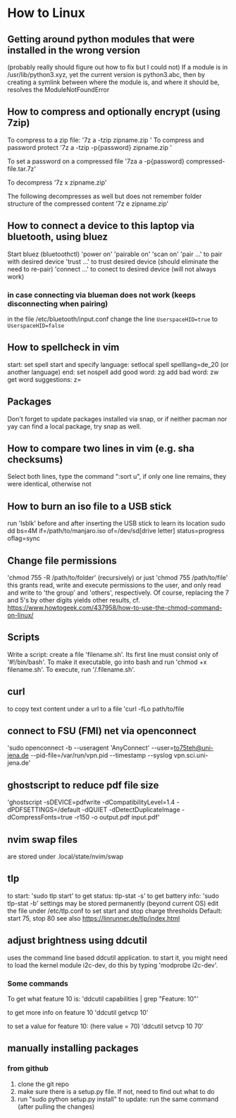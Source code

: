 # How to Linux

## Getting around python modules that were installed in the wrong version
(probably really should figure out how to fix but I could not)
If a module is in /usr/lib/python3.xyz, yet the current version is python3.abc, then by creating a symlink between where the module is, and where it should be, resolves the ModuleNotFoundError


## How to compress and optionally encrypt (using 7zip)
To compress to a zip file:
'7z a -tzip zipname.zip <files to compress>' To compress and password protect '7z a -tzip -p{password} zipname.zip <files to compress>'

To set a password on a compressed file
'7za a -p{password} compressed-file.tar.7z'

To decompress
'7z x zipname.zip'

The following decompresses as well but does not remember folder structure of the compressed content
'7z e zipname.zip'


## How to connect a device to this laptop via bluetooth, using bluez
Start bluez (bluetoothctl)
'power on'
'pairable on'
'scan on'
'pair ...' to pair with desired device
'trust ...' to trust desired device (should eliminate the need to re-pair)
'connect ...' to conect to desired device (will not always work)

### in case connecting via blueman does not work (keeps disconnecting when pairing)
in the file /etc/bluetooth/input.conf change the line `UserspaceHID=true` to `UserspaceHID=false`


## How to spellcheck in vim
start: set spell
start and specify language: setlocal spell spelllang=de_20 (or another language)
end: set nospell
add good word: zg
add bad word: zw
get word suggestions: z=

## Packages
Don't forget to update packages installed via snap, or if neither pacman nor yay can find a local package, try snap as well.

## How to compare two lines in vim (e.g. sha checksums)
Select both lines, type the command ":sort u", if only one line remains, they were identical, otherwise not

## How to burn an iso file to a USB stick
run 'lsblk' before and after inserting the USB stick to learn its location
sudo dd bs=4M if=/path/to/manjaro.iso of=/dev/sd[drive letter] status=progress oflag=sync

## Change file permissions
'chmod 755 -R /path/to/folder' (recursively) or just
'chmod 755 /path/to/file'
this grants read, write and execute permissions to the user, and only read and write to 'the group' and 'others', respectively.
Of course, replacing the 7 and 5's by other digits yields other results, cf. https://www.howtogeek.com/437958/how-to-use-the-chmod-command-on-linux/

## Scripts
Write a script: create a file 'filename.sh'. Its first line must consist only of '#!/bin/bash'.
To make it executable, go into bash and run 'chmod +x filename.sh'.
To execute, run '/.filename.sh'.

## curl
to copy text content under a url to a file
'curl -fLo path/to/file <url>


## connect to FSU (FMI) net via openconnect
'sudo openconnect -b --useragent 'AnyConnect' --user=to75teh@uni-jena.de --pid-file=/var/run/vpn.pid --timestamp --syslog vpn.sci.uni-jena.de'

## ghostscript to reduce pdf file size
'ghostscript -sDEVICE=pdfwrite -dCompatibilityLevel=1.4 -dPDFSETTINGS=/default -dQUIET -dDetectDuplicateImage -dCompressFonts=true -r150 -o output.pdf input.pdf'

## nvim swap files
are stored under .local/state/nvim/swap

## tlp
to start: 'sudo tlp start'
to get status: tlp-stat -s'
to get battery info: 'sudo tlp-stat -b'
settings may be stored permanently (beyond current OS)
edit the file under /etc/tlp.conf to set start and stop charge thresholds
Default: start 75, stop 80
see also https://linrunner.de/tlp/index.html

## adjust brightness using ddcutil
uses the command line based ddcutil application.
to start it, you might need to load the kernel module i2c-dev, do this by typing 'modprobe i2c-dev'.

### Some commands
To get what feature 10 is:
'ddcutil capabilities | grep "Feature: 10"'

to get more info on feature 10
'ddcutil getvcp 10'

to set a value for feature 10: (here value = 70)
'ddcutil setvcp 10 70'


## manually installing packages 
### from github
1. clone the git repo
2. make sure there is a setup.py file. If not, need to find out what to do
3. run "sudo python setup.py install"
    to update: 
    run the same command (after pulling the changes)


